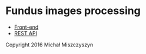 # Fundus images processing

* [Front-end](app/)
* [REST API](server/)

Copyright 2016 Michał Miszczyszyn
